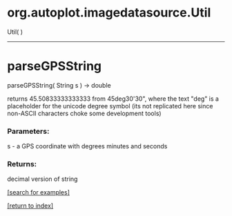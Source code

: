 # org.autoplot.imagedatasource.Util
Util( )


***
<a name="parseGPSString"></a>
# parseGPSString
parseGPSString( String s ) &rarr; double

returns 45.50833333333333 from 45deg30'30", where the text "deg" is
    a placeholder for the unicode degree symbol (its not replicated
    here since non-ASCII characters choke some development tools)

### Parameters:
s - a GPS coordinate with degrees minutes and seconds

### Returns:
decimal version of string

<a href="https://github.com/autoplot/dev/search?q=parseGPSString&unscoped_q=parseGPSString">[search for examples]</a>

<a href="https://github.com/autoplot/documentation/blob/master/javadoc/index-all.md">[return to index]</a>

